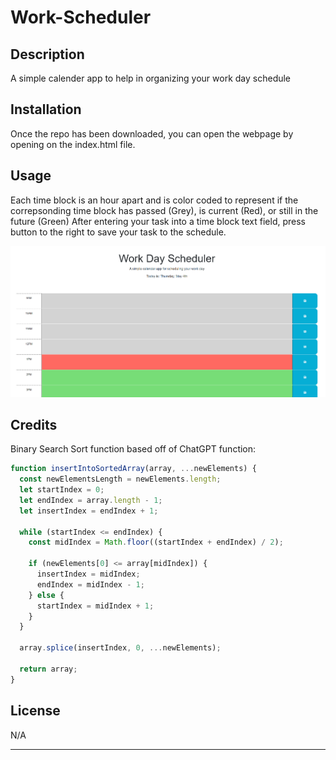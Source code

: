 # Work-Scheduler

## Description

A simple calender app to help in organizing your work day schedule

## Installation

Once the repo has been downloaded, you can open the webpage by opening on the index.html file.

## Usage

Each time block is an hour apart and is color coded to represent if the correpsonding time block has passed (Grey), is current (Red), or still in the future (Green)
After entering your task into a time block text field, press button to the right to save your task to the schedule.

![Work-Scheduler-Screenshot](Assets/images/screenshot.png)

## Credits

Binary Search Sort function based off of ChatGPT function:
```javascript
function insertIntoSortedArray(array, ...newElements) {
  const newElementsLength = newElements.length;
  let startIndex = 0;
  let endIndex = array.length - 1;
  let insertIndex = endIndex + 1;

  while (startIndex <= endIndex) {
    const midIndex = Math.floor((startIndex + endIndex) / 2);

    if (newElements[0] <= array[midIndex]) {
      insertIndex = midIndex;
      endIndex = midIndex - 1;
    } else {
      startIndex = midIndex + 1;
    }
  }

  array.splice(insertIndex, 0, ...newElements);

  return array;
}
```

## License

N/A

---